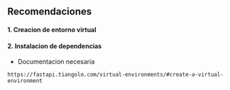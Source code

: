 ## Recomendaciones


####  1. Creacion de entorno virtual 

####  2. Instalacion de dependencias 

- Documentacion necesaria

```
https://fastapi.tiangolo.com/virtual-environments/#create-a-virtual-environment
```


